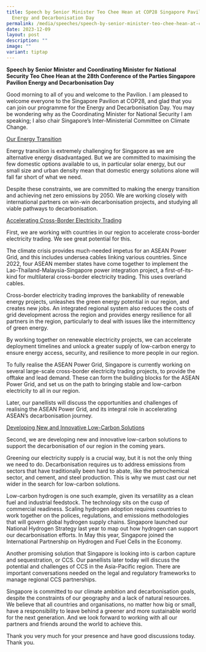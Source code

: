 ```yaml
---
title: Speech by Senior Minister Teo Chee Hean at COP28 Singapore Pavilion
  Energy and Decarbonisation Day
permalink: /media/speeches/speech-by-senior-minister-teo-chee-hean-at-cop28-singapore-pavilion-5dec2023/
date: 2023-12-09
layout: post
description: ""
image: ""
variant: tiptap
---
```

<p><strong>Speech by Senior Minister and Coordinating Minister for National Security Teo Chee Hean at the 28th Conference of the Parties Singapore Pavilion Energy and Decarbonisation Day</strong></p><p>Good morning to all of you and welcome to the Pavilion. I am pleased to welcome everyone to the Singapore Pavilion at COP28, and glad that you can join our programme for the Energy and Decarbonisation Day. You may be wondering why as the Coordinating Minister for National Security I am speaking; I also chair Singapore’s Inter-Ministerial Committee on Climate Change.</p><p><u>Our Energy Transition</u></p><p>Energy transition is extremely challenging for Singapore as we are alternative energy disadvantaged. But we are committed to maximising the few domestic options available to us, in particular solar energy, but our small size and urban density mean that domestic energy solutions alone will fall far short of what we need.</p><p>Despite these constraints, we are committed to making the energy transition and achieving net zero emissions by 2050. We are working closely with international partners on win-win decarbonisation projects, and studying all viable pathways to decarbonisation.</p><p><u>Accelerating Cross-Border Electricity Trading</u></p><p>First, we are working with countries in our region to accelerate cross-border electricity trading. We see great potential for this.</p><p>The climate crisis provides much-needed impetus for an ASEAN Power Grid, and this includes undersea cables linking various countries. Since 2022, four ASEAN member states have come together to implement the Lao-Thailand-Malaysia-Singapore power integration project, a first-of-its-kind for multilateral cross-border electricity trading. This uses overland cables.</p><p>Cross-border electricity trading improves the bankability of renewable energy projects, unleashes the green energy potential in our region, and creates new jobs. An integrated regional system also reduces the costs of grid development across the region and provides energy resilience for all partners in the region, particularly to deal with issues like the intermittency of green energy.</p><p>By working together on renewable electricity projects, we can accelerate deployment timelines and unlock a greater supply of low-carbon energy to ensure energy access, security, and resilience to more people in our region.</p><p>To fully realise the ASEAN Power Grid, Singapore is currently working on several large-scale cross-border electricity trading projects, to provide the offtake and lead demand. These can form the building blocks for the ASEAN Power Grid, and set us on the path to bringing stable and low-carbon electricity to all in our region.</p><p>Later, our panellists will discuss the opportunities and challenges of realising the ASEAN Power Grid, and its integral role in accelerating ASEAN’s decarbonisation journey.</p><p><u>Developing New and Innovative Low-Carbon Solutions</u></p><p>Second, we are developing new and innovative low-carbon solutions to support the decarbonisation of our region in the coming years.</p><p>Greening our electricity supply is a crucial way, but it is not the only thing we need to do. Decarbonisation requires us to address emissions from sectors that have traditionally been hard to abate, like the petrochemical sector, and cement, and steel production. This is why we must cast our net wider in the search for low-carbon solutions.</p><p>Low-carbon hydrogen is one such example, given its versatility as a clean fuel and industrial feedstock. The technology sits on the cusp of commercial readiness. Scaling hydrogen adoption requires countries to work together on the polices, regulations, and emissions methodologies that will govern global hydrogen supply chains. Singapore launched our National Hydrogen Strategy last year to map out how hydrogen can support our decarbonisation efforts. In May this year, Singapore joined the International Partnership on Hydrogen and Fuel Cells in the Economy.</p><p>Another promising solution that Singapore is looking into is carbon capture and sequestration, or CCS. Our panellists later today will discuss the potential and challenges of CCS in the Asia-Pacific region. There are important conversations needed on the legal and regulatory frameworks to manage regional CCS partnerships.</p><p>Singapore is committed to our climate ambition and decarbonisation goals, despite the constraints of our geography and a lack of natural resources. We believe that all countries and organisations, no matter how big or small, have a responsibility to leave behind a greener and more sustainable world for the next generation. And we look forward to working with all our partners and friends around the world to achieve this.</p><p>Thank you very much for your presence and have good discussions today. Thank you.</p><p></p>